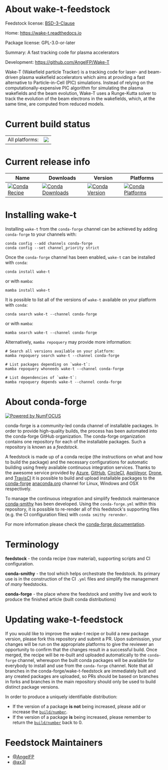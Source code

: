 About wake-t-feedstock
======================

Feedstock license: [BSD-3-Clause](https://github.com/conda-forge/wake-t-feedstock/blob/main/LICENSE.txt)

Home: https://wake-t.readthedocs.io

Package license: GPL-3.0-or-later

Summary: A fast tracking code for plasma accelerators

Development: https://github.com/AngelFP/Wake-T

Wake-T (Wakefield particle Tracker) is a tracking code for laser- and
beam-driven plasma wakefield accelerators which aims at providing a fast
alternative to Particle-in-Cell (PIC) simulations. Instead of relying on
the computationally-expensive PIC algorithm for simulating the plasma
wakefields and the beam evolution, Wake-T uses a Runge-Kutta solver to
track the evolution of the beam electrons in the wakefields, which, at
the same time, are computed from reduced models.


Current build status
====================


<table><tr><td>All platforms:</td>
    <td>
      <a href="https://dev.azure.com/conda-forge/feedstock-builds/_build/latest?definitionId=21092&branchName=main">
        <img src="https://dev.azure.com/conda-forge/feedstock-builds/_apis/build/status/wake-t-feedstock?branchName=main">
      </a>
    </td>
  </tr>
</table>

Current release info
====================

| Name | Downloads | Version | Platforms |
| --- | --- | --- | --- |
| [![Conda Recipe](https://img.shields.io/badge/recipe-wake--t-green.svg)](https://anaconda.org/conda-forge/wake-t) | [![Conda Downloads](https://img.shields.io/conda/dn/conda-forge/wake-t.svg)](https://anaconda.org/conda-forge/wake-t) | [![Conda Version](https://img.shields.io/conda/vn/conda-forge/wake-t.svg)](https://anaconda.org/conda-forge/wake-t) | [![Conda Platforms](https://img.shields.io/conda/pn/conda-forge/wake-t.svg)](https://anaconda.org/conda-forge/wake-t) |

Installing wake-t
=================

Installing `wake-t` from the `conda-forge` channel can be achieved by adding `conda-forge` to your channels with:

```
conda config --add channels conda-forge
conda config --set channel_priority strict
```

Once the `conda-forge` channel has been enabled, `wake-t` can be installed with `conda`:

```
conda install wake-t
```

or with `mamba`:

```
mamba install wake-t
```

It is possible to list all of the versions of `wake-t` available on your platform with `conda`:

```
conda search wake-t --channel conda-forge
```

or with `mamba`:

```
mamba search wake-t --channel conda-forge
```

Alternatively, `mamba repoquery` may provide more information:

```
# Search all versions available on your platform:
mamba repoquery search wake-t --channel conda-forge

# List packages depending on `wake-t`:
mamba repoquery whoneeds wake-t --channel conda-forge

# List dependencies of `wake-t`:
mamba repoquery depends wake-t --channel conda-forge
```


About conda-forge
=================

[![Powered by
NumFOCUS](https://img.shields.io/badge/powered%20by-NumFOCUS-orange.svg?style=flat&colorA=E1523D&colorB=007D8A)](https://numfocus.org)

conda-forge is a community-led conda channel of installable packages.
In order to provide high-quality builds, the process has been automated into the
conda-forge GitHub organization. The conda-forge organization contains one repository
for each of the installable packages. Such a repository is known as a *feedstock*.

A feedstock is made up of a conda recipe (the instructions on what and how to build
the package) and the necessary configurations for automatic building using freely
available continuous integration services. Thanks to the awesome service provided by
[Azure](https://azure.microsoft.com/en-us/services/devops/), [GitHub](https://github.com/),
[CircleCI](https://circleci.com/), [AppVeyor](https://www.appveyor.com/),
[Drone](https://cloud.drone.io/welcome), and [TravisCI](https://travis-ci.com/)
it is possible to build and upload installable packages to the
[conda-forge](https://anaconda.org/conda-forge) [anaconda.org](https://anaconda.org/)
channel for Linux, Windows and OSX respectively.

To manage the continuous integration and simplify feedstock maintenance
[conda-smithy](https://github.com/conda-forge/conda-smithy) has been developed.
Using the ``conda-forge.yml`` within this repository, it is possible to re-render all of
this feedstock's supporting files (e.g. the CI configuration files) with ``conda smithy rerender``.

For more information please check the [conda-forge documentation](https://conda-forge.org/docs/).

Terminology
===========

**feedstock** - the conda recipe (raw material), supporting scripts and CI configuration.

**conda-smithy** - the tool which helps orchestrate the feedstock.
                   Its primary use is in the construction of the CI ``.yml`` files
                   and simplify the management of *many* feedstocks.

**conda-forge** - the place where the feedstock and smithy live and work to
                  produce the finished article (built conda distributions)


Updating wake-t-feedstock
=========================

If you would like to improve the wake-t recipe or build a new
package version, please fork this repository and submit a PR. Upon submission,
your changes will be run on the appropriate platforms to give the reviewer an
opportunity to confirm that the changes result in a successful build. Once
merged, the recipe will be re-built and uploaded automatically to the
`conda-forge` channel, whereupon the built conda packages will be available for
everybody to install and use from the `conda-forge` channel.
Note that all branches in the conda-forge/wake-t-feedstock are
immediately built and any created packages are uploaded, so PRs should be based
on branches in forks and branches in the main repository should only be used to
build distinct package versions.

In order to produce a uniquely identifiable distribution:
 * If the version of a package **is not** being increased, please add or increase
   the [``build/number``](https://docs.conda.io/projects/conda-build/en/latest/resources/define-metadata.html#build-number-and-string).
 * If the version of a package **is** being increased, please remember to return
   the [``build/number``](https://docs.conda.io/projects/conda-build/en/latest/resources/define-metadata.html#build-number-and-string)
   back to 0.

Feedstock Maintainers
=====================

* [@AngelFP](https://github.com/AngelFP/)
* [@ax3l](https://github.com/ax3l/)

